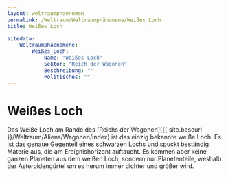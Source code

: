 ```yaml
---
layout: weltraumphaenomen
permalink: /Weltraum/Weltraumphänomene/Weißes_Loch
title: Weißes Loch

sitedata:
    Weltraumphaenomene:
        Weißes_Loch:
            Name: "Weißes Loch"
            Sektor: "Reich der Wagonen"
            Beschreibung: ""
            Politisches: ""
---
```


# Weißes Loch

Das Weiße Loch am Rande des [Reichs der Wagonen]({{ site.baseurl }}/Weltraum/Aliens/Wagonen/index) ist das einzig bekannte weiße Loch. Es ist das genaue Gegenteil eines schwarzen Lochs und spuckt beständig Materie aus, die am Ereignishorizont auftaucht. Es kommen aber keine ganzen Planeten aus dem weißen Loch, sondern nur Planetenteile, weshalb der Asteroidengürtel um es herum immer dichter und größer wird.
